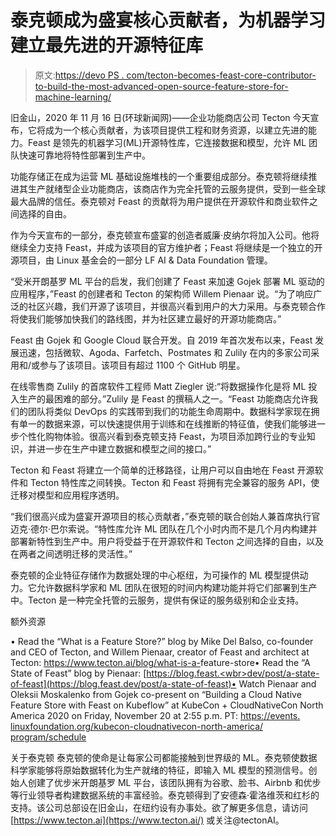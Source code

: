 # 泰克顿成为盛宴核心贡献者，为机器学习建立最先进的开源特征库

> 原文:[https://devo PS . com/tecton-becomes-feast-core-contributor-to-build-the-most-advanced-open-source-feature-store-for-machine-learning/](https://devops.com/tecton-becomes-feast-core-contributor-to-build-the-most-advanced-open-source-feature-store-for-machine-learning/)

旧金山，2020 年 11 月 16 日(环球新闻网)——企业功能商店公司 Tecton 今天宣布，它将成为一个核心贡献者，为该项目提供工程和财务资源，以建立先进的能力。Feast 是领先的机器学习(ML)开源特性库，它连接数据和模型，允许 ML 团队快速可靠地将特性部署到生产中。

功能存储正在成为运营 ML 基础设施堆栈的一个重要组成部分。泰克顿将继续推进其生产就绪型企业功能商店，该商店作为完全托管的云服务提供，受到一些全球最大品牌的信任。泰克顿对 Feast 的贡献将为用户提供在开源软件和商业软件之间选择的自由。

作为今天宣布的一部分，泰克顿宣布盛宴的创造者威廉·皮纳尔将加入公司。他将继续全力支持 Feast，并成为该项目的官方维护者；Feast 将继续是一个独立的开源项目，由 Linux 基金会的一部分 LF AI & Data Foundation 管理。

“受米开朗基罗 ML 平台的启发，我们创建了 Feast 来加速 Gojek 部署 ML 驱动的应用程序，”Feast 的创建者和 Tecton 的架构师 Willem Pienaar 说。“为了响应广泛的社区兴趣，我们开源了该项目，并很高兴看到用户的大力采用。与泰克顿合作将使我们能够加快我们的路线图，并为社区建立最好的开源功能商店。”

Feast 由 Gojek 和 Google Cloud 联合开发。自 2019 年首次发布以来，Feast 发展迅速，包括微软、Agoda、Farfetch、Postmates 和 Zulily 在内的多家公司采用和/或参与了该项目。该项目有超过 1100 个 GitHub 明星。

在线零售商 Zulily 的首席软件工程师 Matt Ziegler 说:“将数据操作化是将 ML 投入生产的最困难的部分。”Zulily 是 Feast 的撰稿人之一。“Feast 功能商店允许我们的团队将类似 DevOps 的实践带到我们的功能生命周期中。数据科学家现在拥有单一的数据来源，可以快速提供用于训练和在线推断的特征值，使我们能够进一步个性化购物体验。很高兴看到泰克顿支持 Feast，为项目添加跨行业的专业知识，并进一步在生产中建立数据和模型之间的接口。”

Tecton 和 Feast 将建立一个简单的迁移路径，让用户可以自由地在 Feast 开源软件和 Tecton 特性库之间转换。Tecton 和 Feast 将拥有完全兼容的服务 API，使迁移对模型和应用程序透明。

“我们很高兴成为盛宴开源项目的核心贡献者，”泰克顿的联合创始人兼首席执行官迈克·德尔·巴尔索说。“特性库允许 ML 团队在几个小时内而不是几个月内构建并部署新特性到生产中。用户将受益于在开源软件和 Tecton 之间选择的自由，以及在两者之间透明迁移的灵活性。”

泰克顿的企业特征存储作为数据处理的中心枢纽，为可操作的 ML 模型提供动力。它允许数据科学家和 ML 团队在很短的时间内构建功能并将它们部署到生产中。Tecton 是一种完全托管的云服务，提供有保证的服务级别和企业支持。

额外资源

• Read the “What is a Feature Store?” blog by Mike Del Balso, co-founder and CEO of Tecton, and Willem Pienaar, creator of Feast and architect at Tecton: [https://www.tecton.ai/<wbr>blog/what-is-a-](https://www.tecton.ai/blog/what-is-a-)feature-store• Read the “A State of Feast” blog by Pienaar: [https://blog.feast.<wbr>dev/post/a-state-of-feast](https://blog.feast.dev/post/a-state-of-feast)• Watch Pienaar and Oleksii Moskalenko from Gojek co-present on “Building a Cloud Native Feature Store with Feast on Kubeflow” at KubeCon + CloudNativeCon North America 2020 on Friday, November 20 at 2:55 p.m. PT: [https://events.<wbr>linuxfoundation.org/kubecon-<wbr>cloudnativecon-north-america/<wbr>program/schedule](https://events.linuxfoundation.org/kubecon-cloudnativecon-north-america/program/schedule)

关于泰克顿
泰克顿的使命是让每家公司都能接触到世界级的 ML。泰克顿使数据科学家能够将原始数据转化为生产就绪的特征，即输入 ML 模型的预测信号。创始人创建了优步米开朗基罗 ML 平台，该团队拥有为谷歌、脸书、Airbnb 和优步等行业领导者构建数据系统的丰富经验。泰克顿得到了安德森·霍洛维茨和红杉的支持。该公司总部设在旧金山，在纽约设有办事处。欲了解更多信息，请访问 [https://www.tecton.ai](https://www.tecton.ai/) 或关注@tectonAI。